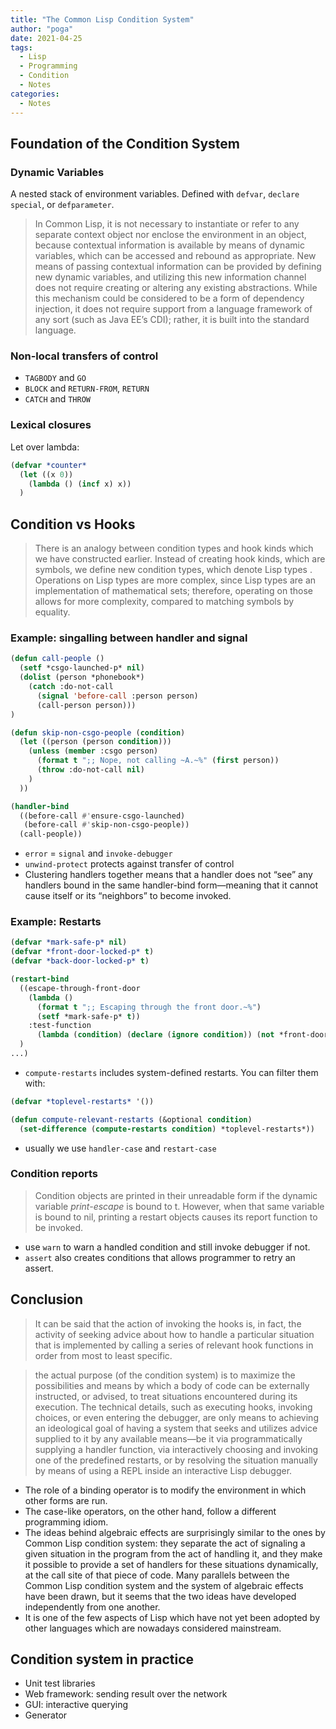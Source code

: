 ```yaml
---
title: "The Common Lisp Condition System"
author: "poga"
date: 2021-04-25
tags:
  - Lisp
  - Programming
  - Condition
  - Notes
categories:
  - Notes
---
```


## Foundation of the Condition System

### Dynamic Variables

A nested stack of environment variables. Defined with `defvar`, `declare special`, or `defparameter`.

> In Common Lisp, it is not necessary to instantiate or refer to any separate context object nor enclose the environment in an object, because contextual information is available by means of dynamic variables, which can be accessed and rebound as appropriate. New means of passing contextual information can be provided by defining new dynamic variables, and utilizing this new information channel does not require creating or altering any existing abstractions. While this mechanism could be considered to be a form of dependency injection, it does not require support from a language framework of any sort (such as Java EE’s CDI); rather, it is built into the standard language.

### Non-local transfers of control

* `TAGBODY` and `GO`
* `BLOCK` and `RETURN-FROM`, `RETURN`
* `CATCH` and `THROW`

### Lexical closures

Let over lambda:

```lisp
(defvar *counter*
  (let ((x 0))
    (lambda () (incf x) x))
  )
```

## Condition vs Hooks

> There is an analogy between condition types and hook kinds which we have constructed earlier. Instead of creating hook kinds, which are symbols, we define new condition types, which denote Lisp types . Operations on Lisp types are more complex, since Lisp types are an implementation of mathematical sets; therefore, operating on those allows for more complexity, compared to matching symbols by equality.

### Example: singalling between handler and signal

```lisp
(defun call-people ()
  (setf *csgo-launched-p* nil)
  (dolist (person *phonebook*)
    (catch :do-not-call
      (signal 'before-call :person person)
      (call-person person)))
)

(defun skip-non-csgo-people (condition)
  (let ((person (person condition)))
    (unless (member :csgo person)
      (format t ";; Nope, not calling ~A.~%" (first person))
      (throw :do-not-call nil)
    )
  ))

(handler-bind
  ((before-call #'ensure-csgo-launched)
   (before-call #'skip-non-csgo-people))
  (call-people))
```

* `error` = `signal` and `invoke-debugger`
* `unwind-protect` protects against transfer of control
* Clustering handlers together means that a handler does not “see” any handlers bound in the same handler-bind form—meaning that it cannot cause itself or its “neighbors” to become invoked.

### Example: Restarts

```lisp
(defvar *mark-safe-p* nil)
(defvar *front-door-locked-p* t)
(defvar *back-door-locked-p* t)

(restart-bind
  ((escape-through-front-door
    (lambda ()
      (format t ";; Escaping through the front door.~%")
      (setf *mark-safe-p* t))
    :test-function
      (lambda (condition) (declare (ignore condition)) (not *front-door-locked-p*)))
  )
...)
```

* `compute-restarts` includes system-defined restarts. You can filter them with:

```lisp
(defvar *toplevel-restarts* '())

(defun compute-relevant-restarts (&optional condition)
  (set-difference (compute-restarts condition) *toplevel-restarts*))
```

* usually we use `handler-case` and `restart-case`

### Condition reports

> Condition objects are printed in their unreadable form if the dynamic variable *print-escape* is bound to t. However, when that same variable is bound to nil, printing a restart objects causes its report function to be invoked.

* use `warn` to warn a handled condition and still invoke debugger if not.
* `assert` also creates conditions that allows programmer to retry an assert.

## Conclusion

> It can be said that the action of invoking the hooks is, in fact, the activity of seeking advice about how to handle a particular situation that is implemented by calling a series of relevant hook functions in order from most to least specific.

> the actual purpose (of the condition system) is to maximize the possibilities and means by which a body of code can be externally instructed, or advised, to treat situations encountered during its execution. The technical details, such as executing hooks, invoking choices, or even entering the debugger, are only means to achieving an ideological goal of having a system that seeks and utilizes advice supplied to it by any available means—be it via programmatically supplying a handler function, via interactively choosing and invoking one of the predefined restarts, or by resolving the situation manually by means of using a REPL inside an interactive Lisp debugger.

* The role of a binding operator is to modify the environment in which other forms are run.
* The case-like operators, on the other hand, follow a different programming idiom.
* The ideas behind algebraic effects are surprisingly similar to the ones by Common Lisp condition system: they separate the act of signaling a given situation in the program from the act of handling it, and they make it possible to provide a set of handlers for these situations dynamically, at the call site of that piece of code. Many parallels between the Common Lisp condition system and the system of algebraic effects have been drawn, but it seems that the two ideas have developed independently from one another.
* It is one of the few aspects of Lisp which have not yet been adopted by other languages which are nowadays considered mainstream.

## Condition system in practice

* Unit test libraries
* Web framework: sending result over the network
* GUI: interactive querying
* Generator

